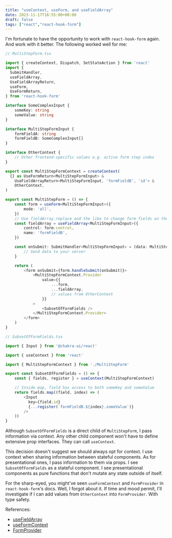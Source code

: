 ```yaml
---
title: "useContext, useForm, and useFieldArray"
date: 2023-11-17T16:55:00+08:00
draft: false
tags: ["react","react-hook-form"]
---
```

I'm fortunate to have the opportunity to work with `react-hook-form` again. And work with it better. The following worked well for me:

```typescript
// MultiStepForm.tsx

import { createContext, Dispatch, SetStateAction } from 'react'
import {
  SubmitHandler,
  useFieldArray,
  UseFieldArrayReturn,
  useForm,
  UseFormReturn,
} from 'react-hook-form'

interface SomeComplexInput {
    someKey: string
    someValue: string
}

interface MultiStepFormInput {
    formFieldA: string
    formFieldB: SomeComplexInput[]
}

interface OtherContext {
    // Other frontend-specific values e.g. active form step index
}

export const MultiStepFormContext = createContext(
  {} as UseFormReturn<MultiStepFormInput> &
    UseFieldArrayReturn<MultiStepFormInput, 'formFieldB', 'id'> &
    OtherContext,
)

export const MultiStepForm = () => {
    const form = useForm<MultiStepFormInput>({
        mode: 'all',
    })
    // Use fieldArray.replace and the like to change form fields on the fly
    const fieldArray = useFieldArray<MultiStepFormInput>({
        control: form.control,
        name: 'formFieldB',
    })

    const onSubmit: SubmitHandler<MultiStepFormInput> = (data: MultiStepFormInput) => {
        // Send data to your server
    }

    return (
        <form onSubmit={form.handleSubmit(onSubmit)}>
            <MultiStepFormContext.Provider
                value={{
                    ...form,
                    ...fieldArray,
                    // values from OtherContext
                }}
            >
                <SubsetOfFormFields />
            </MultiStepFormContext.Provider>
        </form>
    )
}
```

```typescript
// SubsetOfFormFields.tsx

import { Input } from '@chakra-ui/react'

import { useContext } from 'react'

import { MultiStepFormContext } from './MultiStepForm'

export const SubsetOfFormFields = () => {
    const { fields, register } = useContext(MultiStepFormContext)

    // Inside map, field has access to both someKey and someValue
    return fields.map((field, index) => (
        <Input
          key={field.id}
          {...register(`formFieldB.${index}.someValue`)}
        />
    ))
}
```

Although `SubsetOfFormFields` is a direct child of `MultiStepForm`, I pass information via context. Any other child component won't have to define extensive prop interfaces. They can call `useContext`.

This decision doesn't suggest we should always opt for context. I use context when sharing information between stateful components. As for presentational ones, I pass information to them via props. I see `SubsetOfFormFields` as a stateful component. I see presentational components as pure functions that don't mutate any state outside of itself.

For the sharp-eyed, you might've seen `useFormContext` and `FormProvider` in `react-hook-form`'s docs. Well, I forgot about it. If time and mood permit, I'll investigate if I can add values from `OtherContext` into `FormProvider`. With type safety.

References:
- [useFieldArray](https://react-hook-form.com/docs/usefieldarray)
- [useFormContext](https://react-hook-form.com/docs/useformcontext)
- [FormProvider](https://react-hook-form.com/docs/formprovider)
